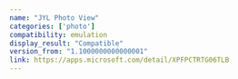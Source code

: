 ```yaml
---
name: "JYL Photo View"
categories: ['photo']
compatibility: emulation
display_result: "Compatible"
version_from: "1.1000000000000001"
link: https://apps.microsoft.com/detail/XPFPCTRTG06TLB
---
```

